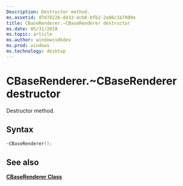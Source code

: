 ```yaml
---
Description: Destructor method.
ms.assetid: d7d78226-d433-4cb8-bfb2-2e86c1b7009e
title: CBaseRenderer.~CBaseRenderer destructor
ms.date: 05/31/2018
ms.topic: article
ms.author: windowssdkdev
ms.prod: windows
ms.technology: desktop
---
```


# CBaseRenderer.~CBaseRenderer destructor

Destructor method.

## Syntax


```C++
~CBaseRenderer();
```



## See also

<dl> <dt>

[**CBaseRenderer Class**](cbaserenderer.md)
</dt> </dl>

 

 



